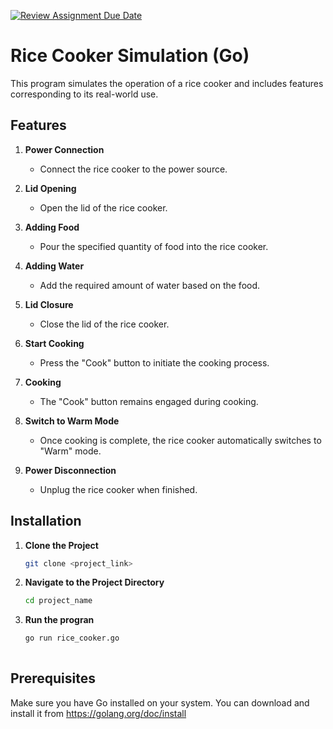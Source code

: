 [![Review Assignment Due Date](https://classroom.github.com/assets/deadline-readme-button-24ddc0f5d75046c5622901739e7c5dd533143b0c8e959d652212380cedb1ea36.svg)](https://classroom.github.com/a/PHq8Kfj_)

# Rice Cooker Simulation (Go)

This program simulates the operation of a rice cooker and includes features corresponding to its real-world use.

## Features

1. **Power Connection**
   - Connect the rice cooker to the power source.

2. **Lid Opening**
   - Open the lid of the rice cooker.

3. **Adding Food**
   - Pour the specified quantity of food into the rice cooker.

4. **Adding Water**
   - Add the required amount of water based on the food.

5. **Lid Closure**
   - Close the lid of the rice cooker.

6. **Start Cooking**
   - Press the "Cook" button to initiate the cooking process.

7. **Cooking**
   - The "Cook" button remains engaged during cooking.

8. **Switch to Warm Mode**
   - Once cooking is complete, the rice cooker automatically switches to "Warm" mode.

9. **Power Disconnection**
   - Unplug the rice cooker when finished.

## Installation

1. **Clone the Project**
   ```bash
   git clone <project_link>

2. **Navigate to the Project Directory**
   ```bash
   cd project_name 

2. **Run the progran**
   ```bash
   go run rice_cooker.go
  
## Prerequisites
Make sure you have Go installed on your system. You can download and install it from https://golang.org/doc/install